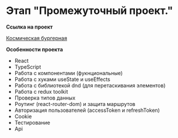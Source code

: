 # Этап "Промежуточный проект."

**Ссылка на проект**

[Космическая бургерная](https://go-only.github.io/react-stellar-burger/)

**Особенности проекта**

- React
- TypeScript
- Работа с компонентами (фукнциональные)
- Работа с хуками useState и useEffects
- Работа с библиотекой dnd (для перетаскивания элементов)
- Работа с redux toolkit
- Проверка типов данных
- Роутинг (react-router-dom) и защита маршрутов
- Авторизация пользователей (accessToken и refreshToken)
- Cookie
- Тестирование
- Api

